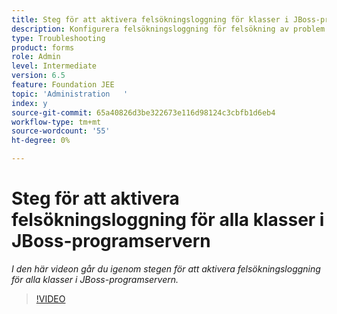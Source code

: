 ```yaml
---
title: Steg för att aktivera felsökningsloggning för klasser i JBoss-programservern
description: Konfigurera felsökningsloggning för felsökning av problem relaterade till JBoss-programservern
type: Troubleshooting
product: forms
role: Admin
level: Intermediate
version: 6.5
feature: Foundation JEE
topic: 'Administration   '
index: y
source-git-commit: 65a40826d3be322673e116d98124c3cbfb1d6eb4
workflow-type: tm+mt
source-wordcount: '55'
ht-degree: 0%

---
```



# Steg för att aktivera felsökningsloggning för alla klasser i JBoss-programservern

*I den här videon går du igenom stegen för att aktivera felsökningsloggning för alla klasser i JBoss-programservern.*

>[!VIDEO](https://video.tv.adobe.com/v/335522?quality=9&learn=on)